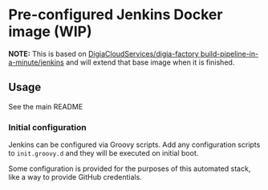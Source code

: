# Pre-configured Jenkins Docker image (WIP)

**NOTE:** This is based on [DigiaCloudServices/digia-factory build-pipeline-in-a-minute/jenkins](https://github.com/DigiaCloudServices/digia-factory)
and will extend that base image when it is finished.

## Usage

See the main README

### Initial configuration

Jenkins can be configured via Groovy scripts. Add any configuration scripts to `init.groovy.d`
and they will be executed on initial boot.

Some configuration is provided for the purposes of this automated stack, like a way to
provide GitHub credentials.

